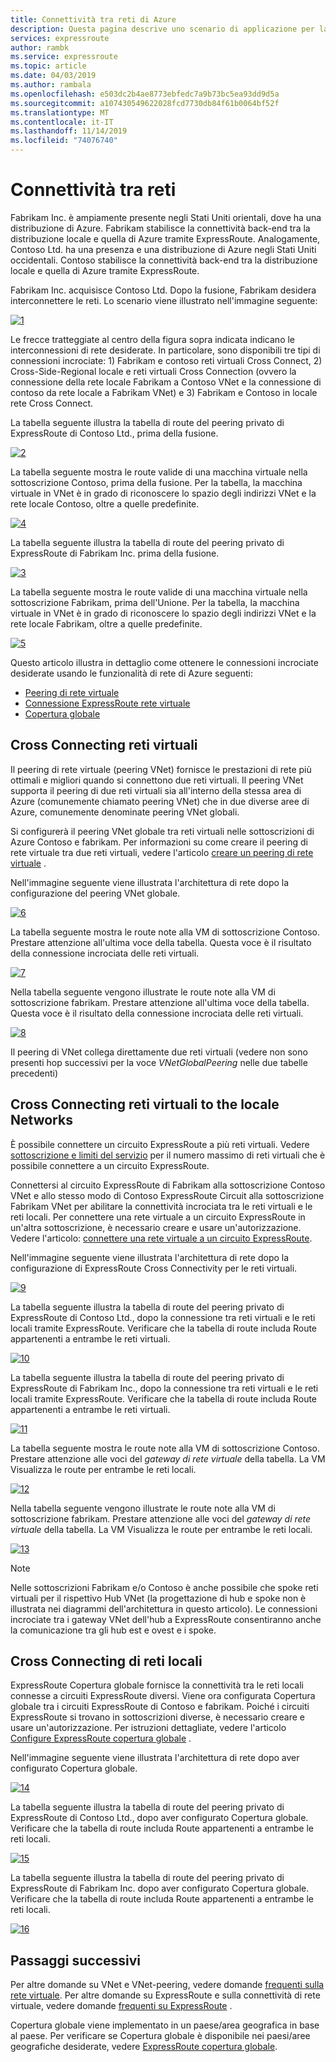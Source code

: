 ```yaml
---
title: Connettività tra reti di Azure
description: Questa pagina descrive uno scenario di applicazione per la connettività tra reti e la soluzione basata sulle funzionalità di rete di Azure.
services: expressroute
author: rambk
ms.service: expressroute
ms.topic: article
ms.date: 04/03/2019
ms.author: rambala
ms.openlocfilehash: e503dc2b4ae8773ebfedc7a9b73bc5ea93dd9d5a
ms.sourcegitcommit: a107430549622028fcd7730db84f61b0064bf52f
ms.translationtype: MT
ms.contentlocale: it-IT
ms.lasthandoff: 11/14/2019
ms.locfileid: "74076740"
---
```

# <a name="cross-network-connectivity"></a>Connettività tra reti

Fabrikam Inc. è ampiamente presente negli Stati Uniti orientali, dove ha una distribuzione di Azure. Fabrikam stabilisce la connettività back-end tra la distribuzione locale e quella di Azure tramite ExpressRoute. Analogamente, Contoso Ltd. ha una presenza e una distribuzione di Azure negli Stati Uniti occidentali. Contoso stabilisce la connettività back-end tra la distribuzione locale e quella di Azure tramite ExpressRoute.  

Fabrikam Inc. acquisisce Contoso Ltd. Dopo la fusione, Fabrikam desidera interconnettere le reti. Lo scenario viene illustrato nell'immagine seguente:

 [![1]][1]

Le frecce tratteggiate al centro della figura sopra indicata indicano le interconnessioni di rete desiderate. In particolare, sono disponibili tre tipi di connessioni incrociate: 1) Fabrikam e contoso reti virtuali Cross Connect, 2) Cross-Side-Regional locale e reti virtuali Cross Connection (ovvero la connessione della rete locale Fabrikam a Contoso VNet e la connessione di contoso da rete locale a Fabrikam VNet) e 3) Fabrikam e Contoso in locale rete Cross Connect. 

La tabella seguente illustra la tabella di route del peering privato di ExpressRoute di Contoso Ltd., prima della fusione.

[![2]][2]

La tabella seguente mostra le route valide di una macchina virtuale nella sottoscrizione Contoso, prima della fusione. Per la tabella, la macchina virtuale in VNet è in grado di riconoscere lo spazio degli indirizzi VNet e la rete locale Contoso, oltre a quelle predefinite. 

[![4]][4]

La tabella seguente illustra la tabella di route del peering privato di ExpressRoute di Fabrikam Inc. prima della fusione.

[![3]][3]

La tabella seguente mostra le route valide di una macchina virtuale nella sottoscrizione Fabrikam, prima dell'Unione. Per la tabella, la macchina virtuale in VNet è in grado di riconoscere lo spazio degli indirizzi VNet e la rete locale Fabrikam, oltre a quelle predefinite.

[![5]][5]

Questo articolo illustra in dettaglio come ottenere le connessioni incrociate desiderate usando le funzionalità di rete di Azure seguenti:

* [Peering di rete virtuale][Virtual network peering] 
* [Connessione ExpressRoute rete virtuale][connection]
* [Copertura globale][Global Reach] 

## <a name="cross-connecting-vnets"></a>Cross Connecting reti virtuali

Il peering di rete virtuale (peering VNet) fornisce le prestazioni di rete più ottimali e migliori quando si connettono due reti virtuali. Il peering VNet supporta il peering di due reti virtuali sia all'interno della stessa area di Azure (comunemente chiamato peering VNet) che in due diverse aree di Azure, comunemente denominate peering VNet globali. 

Si configurerà il peering VNet globale tra reti virtuali nelle sottoscrizioni di Azure Contoso e fabrikam. Per informazioni su come creare il peering di rete virtuale tra due reti virtuali, vedere l'articolo [creare un peering di rete virtuale][Configure VNet peering] .

Nell'immagine seguente viene illustrata l'architettura di rete dopo la configurazione del peering VNet globale.

[![6]][6]

La tabella seguente mostra le route note alla VM di sottoscrizione Contoso. Prestare attenzione all'ultima voce della tabella. Questa voce è il risultato della connessione incrociata delle reti virtuali.

[![7]][7]

Nella tabella seguente vengono illustrate le route note alla VM di sottoscrizione fabrikam. Prestare attenzione all'ultima voce della tabella. Questa voce è il risultato della connessione incrociata delle reti virtuali.

[![8]][8]

Il peering di VNet collega direttamente due reti virtuali (vedere non sono presenti hop successivi per la voce *VNetGlobalPeering* nelle due tabelle precedenti)

## <a name="cross-connecting-vnets-to-the-on-premises-networks"></a>Cross Connecting reti virtuali to the locale Networks

È possibile connettere un circuito ExpressRoute a più reti virtuali. Vedere [sottoscrizione e limiti del servizio][Subscription limits] per il numero massimo di reti virtuali che è possibile connettere a un circuito ExpressRoute. 

Connettersi al circuito ExpressRoute di Fabrikam alla sottoscrizione Contoso VNet e allo stesso modo di Contoso ExpressRoute Circuit alla sottoscrizione Fabrikam VNet per abilitare la connettività incrociata tra le reti virtuali e le reti locali. Per connettere una rete virtuale a un circuito ExpressRoute in un'altra sottoscrizione, è necessario creare e usare un'autorizzazione.  Vedere l'articolo: [connettere una rete virtuale a un circuito ExpressRoute][Connect-ER-VNet].

Nell'immagine seguente viene illustrata l'architettura di rete dopo la configurazione di ExpressRoute Cross Connectivity per le reti virtuali.

[![9]][9]

La tabella seguente illustra la tabella di route del peering privato di ExpressRoute di Contoso Ltd., dopo la connessione tra reti virtuali e le reti locali tramite ExpressRoute. Verificare che la tabella di route includa Route appartenenti a entrambe le reti virtuali.

[![10]][10]

La tabella seguente illustra la tabella di route del peering privato di ExpressRoute di Fabrikam Inc., dopo la connessione tra reti virtuali e le reti locali tramite ExpressRoute. Verificare che la tabella di route includa Route appartenenti a entrambe le reti virtuali.

[![11]][11]

La tabella seguente mostra le route note alla VM di sottoscrizione Contoso. Prestare attenzione alle voci del *gateway di rete virtuale* della tabella. La VM Visualizza le route per entrambe le reti locali.

[![12]][12]

Nella tabella seguente vengono illustrate le route note alla VM di sottoscrizione fabrikam. Prestare attenzione alle voci del *gateway di rete virtuale* della tabella. La VM Visualizza le route per entrambe le reti locali.

[![13]][13]

>[!NOTE]
>Nelle sottoscrizioni Fabrikam e/o Contoso è anche possibile che spoke reti virtuali per il rispettivo Hub VNet (la progettazione di hub e spoke non è illustrata nei diagrammi dell'architettura in questo articolo). Le connessioni incrociate tra i gateway VNet dell'hub a ExpressRoute consentiranno anche la comunicazione tra gli hub est e ovest e i spoke.
>

## <a name="cross-connecting-on-premises-networks"></a>Cross Connecting di reti locali

ExpressRoute Copertura globale fornisce la connettività tra le reti locali connesse a circuiti ExpressRoute diversi. Viene ora configurata Copertura globale tra i circuiti ExpressRoute di Contoso e fabrikam. Poiché i circuiti ExpressRoute si trovano in sottoscrizioni diverse, è necessario creare e usare un'autorizzazione. Per istruzioni dettagliate, vedere l'articolo [Configure ExpressRoute copertura globale][Configure Global Reach] .

Nell'immagine seguente viene illustrata l'architettura di rete dopo aver configurato Copertura globale.

[![14]][14]

La tabella seguente illustra la tabella di route del peering privato di ExpressRoute di Contoso Ltd., dopo aver configurato Copertura globale. Verificare che la tabella di route includa Route appartenenti a entrambe le reti locali. 

[![15]][15]

La tabella seguente illustra la tabella di route del peering privato di ExpressRoute di Fabrikam Inc. dopo aver configurato Copertura globale. Verificare che la tabella di route includa Route appartenenti a entrambe le reti locali.

[![16]][16]

## <a name="next-steps"></a>Passaggi successivi

Per altre domande su VNet e VNet-peering, vedere domande [frequenti sulla rete virtuale][VNet-FAQ]. Per altre domande su ExpressRoute e sulla connettività di rete virtuale, vedere domande [frequenti su ExpressRoute][ER-FAQ] .

Copertura globale viene implementato in un paese/area geografica in base al paese. Per verificare se Copertura globale è disponibile nei paesi/aree geografiche desiderate, vedere [ExpressRoute copertura globale][Global Reach].

<!--Image References-->
[1]: ./media/cross-network-connectivity/premergerscenario.png "Scenario di applicazione"
[2]: ./media/cross-network-connectivity/contosoexr-rt-premerger.png "tabella di route contoso ExpressRoute prima della fusione"
[3]: ./media/cross-network-connectivity/fabrikamexr-rt-premerger.png "tabella di route ExpressRoute di Fabrikam prima della fusione"
[4]: ./media/cross-network-connectivity/contosovm-routes-premerger.png "Route VM contoso prima della fusione"
[5]: ./media/cross-network-connectivity/fabrikamvm-routes-premerger.png "Route VM Fabrikam prima della fusione"
[6]: ./media/cross-network-connectivity/vnet-peering.png "l'architettura dopo VNet-peering"
[7]: ./media/cross-network-connectivity/contosovm-routes-peering.png "Route VM Contoso dopo il peering VNet"
[8]: ./media/cross-network-connectivity/fabrikamvm-routes-peering.png "Route VM Fabrikam dopo il peering VNet"
[9]: ./media/cross-network-connectivity/exr-x-connect.png "architettura dopo delle expressroute Cross Connection"
[10]: ./media/cross-network-connectivity/contosoexr-rt-xconnect.png "tabella di route contoso ExpressRoute dopo la connessione tra EXR e reti virtuali"
[11]: ./media/cross-network-connectivity/fabrikamexr-rt-xconnect.png "tabella di route ExpressRoute Fabrikam dopo la connessione incrociata EXR e reti virtuali"
[12]: ./media/cross-network-connectivity/contosovm-routes-xconnect.png "Route VM di Contoso dopo la connessione incrociata EXR e reti virtuali"
[13]: ./media/cross-network-connectivity/fabrikamvm-routes-xconnect.png "Route VM Fabrikam dopo la connessione incrociata EXR e reti virtuali"
[14]: ./media/cross-network-connectivity/globalreach.png "l'architettura dopo la configurazione di copertura globale"
[15]: ./media/cross-network-connectivity/contosoexr-rt-gr.png "Contoso ExpressRoute tabella di route dopo copertura globale"
[16]: ./media/cross-network-connectivity/fabrikamexr-rt-gr.png "tabella di route ExpressRoute Fabrikam dopo copertura globale"

<!--Link References-->
[Virtual network peering]: https://docs.microsoft.com/azure/virtual-network/virtual-network-peering-overview
[connection]: https://docs.microsoft.com/azure/expressroute/expressroute-howto-linkvnet-portal-resource-manager
[Global Reach]: https://docs.microsoft.com/azure/expressroute/expressroute-global-reach
[Configure VNet peering]: https://docs.microsoft.com/azure/virtual-network/create-peering-different-subscriptions
[Configure Global Reach]: https://docs.microsoft.com/azure/expressroute/expressroute-howto-set-global-reach
[Subscription limits]: https://docs.microsoft.com/azure/azure-subscription-service-limits#networking-limits
[Connect-ER-VNet]: https://docs.microsoft.com/azure/expressroute/expressroute-howto-linkvnet-portal-resource-manager
[ER-FAQ]: https://docs.microsoft.com/azure/expressroute/expressroute-faqs
[VNet-FAQ]: https://docs.microsoft.com/azure/virtual-network/virtual-networks-faq